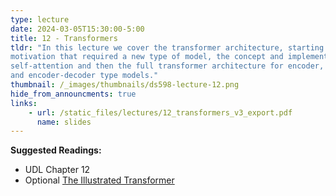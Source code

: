 ```yaml
---
type: lecture
date: 2024-03-05T15:30:00-5:00
title: 12 - Transformers
tldr: "In this lecture we cover the transformer architecture, starting with the
motivation that required a new type of model, the concept and implementation of
self-attention and then the full transformer architecture for encoder, decoder
and encoder-decoder type models."
thumbnail: /_images/thumbnails/ds598-lecture-12.png
hide_from_announcments: true
links: 
    - url: /static_files/lectures/12_transformers_v3_export.pdf
      name: slides
---
```

**Suggested Readings:**
- UDL Chapter 12
- Optional [The Illustrated Transformer](https://jalammar.github.io/illustrated-transformer/)